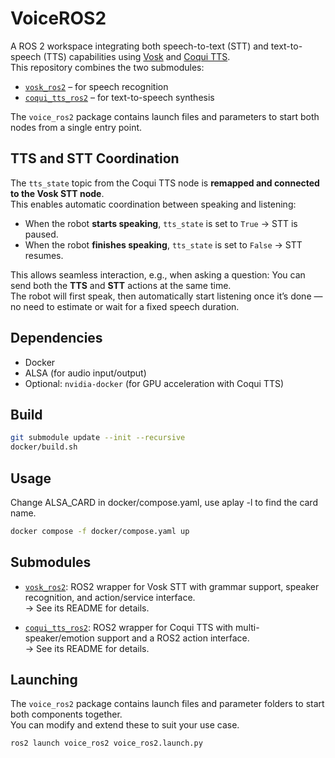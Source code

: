 # VoiceROS2

A ROS 2 workspace integrating both speech-to-text (STT) and text-to-speech (TTS) capabilities using [Vosk](https://github.com/alphacep/vosk-api) and [Coqui TTS](https://github.com/coqui-ai/TTS).  
This repository combines the two submodules:
- [`vosk_ros2`](https://github.com/Maik13579/vosk_ros2) – for speech recognition
- [`coqui_tts_ros2`](https://github.com/Maik13579/coqui_tts_ros2) – for text-to-speech synthesis

The `voice_ros2` package contains launch files and parameters to start both nodes from a single entry point.

## TTS and STT Coordination

The `tts_state` topic from the Coqui TTS node is **remapped and connected to the Vosk STT node**.  
This enables automatic coordination between speaking and listening:

- When the robot **starts speaking**, `tts_state` is set to `True` → STT is paused.
- When the robot **finishes speaking**, `tts_state` is set to `False` → STT resumes.

This allows seamless interaction, e.g., when asking a question:
You can send both the **TTS** and **STT** actions at the same time.  
The robot will first speak, then automatically start listening once it’s done — no need to estimate or wait for a fixed speech duration.


## Dependencies
- Docker
- ALSA (for audio input/output)
- Optional: `nvidia-docker` (for GPU acceleration with Coqui TTS)

## Build
```bash
git submodule update --init --recursive
docker/build.sh
```

## Usage
Change ALSA_CARD in docker/compose.yaml, use aplay -l to find the card name.
```bash
docker compose -f docker/compose.yaml up
```

## Submodules

- [`vosk_ros2`](https://github.com/Maik13579/vosk_ros2): ROS2 wrapper for Vosk STT with grammar support, speaker recognition, and action/service interface.  
  → See its README for details.

- [`coqui_tts_ros2`](https://github.com/Maik13579/coqui_tts_ros2): ROS2 wrapper for Coqui TTS with multi-speaker/emotion support and a ROS2 action interface.  
  → See its README for details.

## Launching

The `voice_ros2` package contains launch files and parameter folders to start both components together.  
You can modify and extend these to suit your use case.

```bash
ros2 launch voice_ros2 voice_ros2.launch.py
```